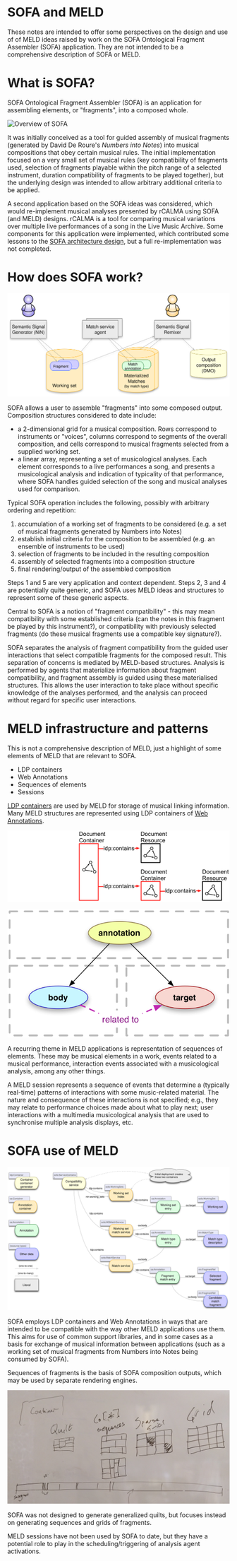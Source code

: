 # SOFA and MELD

These notes are intended to offer some perspectives on the design and use of of MELD ideas raised by work on the SOFA Ontological Fragment Assembler (SOFA) application.  They are not intended to be a comprehensive description of SOFA or MELD.


# What is SOFA?

SOFA Ontological Fragment Assembler (SOFA) is an application for assembling elements, or "fragments", into a composed whole.  

![Overview of SOFA](./diagrams/how-sofa-really-works.svg)

It was initially conceived as a tool for guided assembly of musical fragments (generated by David De Roure's _Numbers into Notes_) into musical compositions that obey certain musical rules.  The initial implementation focused on a very small set of musical rules (key compatibility of fragments used, selection of fragments playable within the pitch range of a selected instrument, duration compatibility of fragments to be played together), but the underlying design was intended to allow arbitrary additional criteria to be applied.

A second application based on the SOFA ideas was considered, which would re-implement musical analyses presented by rCALMA using SOFA (and MELD) designs.  rCALMA is a tool for comparing musical variations over multiple live performances of a song in the Live Music Archive.  Some components for this application were implemented, which contributed some lessons to the [SOFA architecture design](https://github.com/oerc-music/nin-remixer-public/blob/master/notes/SOFA-architecture-notes.md), but a full re-implementation was not completed.


# How does SOFA work?

![SOFA overview architecture](./diagrams/20200929-SOFA-overview-architecture.svg)

SOFA allows a user to assemble "fragments" into some composed output.  Composition structures considered to date include:

* a 2-dimensional grid for a musical composition. Rows correspond to instruments or "voices", columns correspond to segments of the overall composition, and cells correspond to musical fragments selected from a supplied working set.
* a linear array, representing a set of musicological analyses.  Each element corresponds to a live performances a song, and presents a musicological analysis and indication of typicality of that performance, where SOFA handles guided selection of the song and musical analyses used for comparison.

Typical SOFA operation includes the following, possibly with arbitrary ordering and repetition:

1. accumulation of a working set of fragments to be considered (e.g. a set of musical fragments generated by Numbers into Notes)
2. establish initial criteria for the composition to be assembled (e.g. an ensemble of instruments to be used)
3. selection of fragments to be included in  the resulting composition
4. assembly of selected fragments into a composition structure
5. final rendering/output of the assembled composition

Steps 1 and 5 are very application and context dependent.  Steps 2, 3 and 4 are potentially quite generic, and SOFA uses MELD ideas and structures to represent some of these generic aspects.

Central to SOFA is a notion of "fragment compatibility" - this may mean compatibility with some established criteria (can the notes in this fragment be played by this instrument?), or compatibility with previously selected fragments (do these musical fragments use a compatible key signature?).

SOFA separates the analysis of fragment compatibility from the guided user interactions that select compatible fragments for the composed result.  This separation of concerns is mediated by MELD-based structures.  Analysis is performed by agents that materialize information about fragment compatibility, and fragment assembly is guided using these materialised structures.  This allows the user interaction to take place without specific knowledge of the analyses performed, and the analysis can proceed without regard for specific user interactions.


# MELD infrastructure and patterns

This is not a comprehensive description of MELD, just a highlight of some elements of MELD that are relevant to SOFA.

* LDP containers
* Web Annotations
* Sequences of elements
* Sessions

[LDP containers](https://www.w3.org/TR/ldp-primer/) are used by MELD for storage of musical linking information.  Many MELD structures are represented using LDP containers of [Web Annotations](https://www.w3.org/TR/annotation-model/).

![LDP container data model](./diagrams/ldp_container_data_model.png)

![Web annotation basic model](./diagrams/web_annotation_basic_model.png)

A recurring theme in MELD applications is representation of sequences of elements.  These may be musical elements in a work, events related to a musical performance, interaction events associated with a musicological analysis, among any other things.

A MELD session represents a sequence of events that determine a (typically real-time) patterns of interactions with some music-related material.  The nature and consequence of these interactions is not specified; e.g., they may relate to performance choices made about what to play next; user interactions with a multimedia musicological analysis that are used to synchronise multiple analysis displays, etc.


# SOFA use of MELD

![SOFA use of MELD elements](./diagrams/20200929-SOFA-match-service-data-model.svg)

SOFA employs LDP containers and Web Annotations in ways that are intended to be compatible with the way other MELD applications use them.  This aims for use of common support libraries, and in some cases as a basis for exchange of musical information between applications (such as  a working set of musical fragments from Numbers into Notes being consumed by SOFA).

Sequences of fragments is the basis of SOFA composition outputs, which may be used by separate rendering engines.

![Quilts: 1- and 2-dimensonal structures for](./images/20200929-quilts-image-cropped.jpeg)  

SOFA was not designed to generate generalized quilts, but focuses instead on generating sequences and grids of fragments.

MELD sessions have not been used by SOFA to date, but they have a potential role to play in the scheduling/triggering of analysis agent activations.

